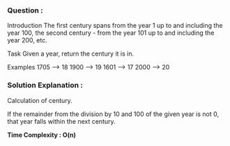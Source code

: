 ### Question :

Introduction
The first century spans from the year 1 up to and including the year 100, the second century - from the year 101 up to and including the year 200, etc.

Task
Given a year, return the century it is in.

Examples
1705 --> 18
1900 --> 19
1601 --> 17
2000 --> 20


### Solution Explanation :

Calculation of century.

If the remainder from the division by 10 and 100 of the given year is not 0, that year falls within the next century.


**Time Complexity : O(n)**